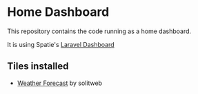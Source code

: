 # Home Dashboard

This repository contains the code running as a home dashboard.

It is using Spatie's [Laravel Dashboard](https://spatie.be/docs/laravel-dashboard/v2/introduction)

## Tiles installed
- [Weather Forecast](https://github.com/solitweb/laravel-dashboard-weather-forecast-tile) by solitweb
